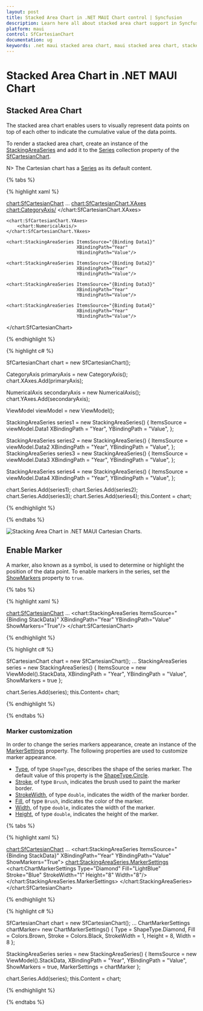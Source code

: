 ```yaml
---
layout: post
title: Stacked Area Chart in .NET MAUI Chart control | Syncfusion
description: Learn here all about stacked area chart support in Syncfusion .NET MAUI Chart (SfCartesianChart) control.
platform: maui
control: SfCartesianChart
documentation: ug
keywords: .net maui stacked area chart, maui stacked area chart, stacked area chart customization .net maui, syncfusion maui stacked area chart, cartesian stacked area chart maui, .net maui chart stacked area visualization, .net maui cumulative area chart.
---
```


# Stacked Area Chart in .NET MAUI Chart

## Stacked Area Chart

The stacked area chart enables users to visually represent data points on top of each other to indicate the cumulative value of the data points.

To render a stacked area chart, create an instance of the [StackingAreaSeries](https://help.syncfusion.com/cr/maui/Syncfusion.Maui.Charts.StackingAreaSeries.html) and add it to the [Series](https://help.syncfusion.com/cr/maui/Syncfusion.Maui.Charts.SfCartesianChart.html#Syncfusion_Maui_Charts_SfCartesianChart_Series) collection property of the [SfCartesianChart](https://help.syncfusion.com/cr/maui/Syncfusion.Maui.Charts.SfCartesianChart.html).

N> The Cartesian chart has a [Series](https://help.syncfusion.com/cr/maui/Syncfusion.Maui.Charts.SfCartesianChart.html#Syncfusion_Maui_Charts_SfCartesianChart_Series) as its default content.

{% tabs %}

{% highlight xaml %}

<chart:SfCartesianChart>
    ...
    <chart:SfCartesianChart.XAxes>
        <chart:CategoryAxis/>
    </chart:SfCartesianChart.XAxes>

    <chart:SfCartesianChart.YAxes>
        <chart:NumericalAxis/>
    </chart:SfCartesianChart.YAxes>

    <chart:StackingAreaSeries ItemsSource="{Binding Data1}"
                              XBindingPath="Year"
                              YBindingPath="Value"/>        

    <chart:StackingAreaSeries ItemsSource="{Binding Data2}"
                              XBindingPath="Year"
                              YBindingPath="Value"/>         

    <chart:StackingAreaSeries ItemsSource="{Binding Data3}"
                              XBindingPath="Year"
                              YBindingPath="Value"/>         

    <chart:StackingAreaSeries ItemsSource="{Binding Data4}"
                              XBindingPath="Year"
                              YBindingPath="Value"/>         
</chart:SfCartesianChart>


{% endhighlight %}

{% highlight c# %}

SfCartesianChart chart = new SfCartesianChart();

CategoryAxis primaryAxis = new CategoryAxis();
chart.XAxes.Add(primaryAxis);

NumericalAxis secondaryAxis = new NumericalAxis();
chart.YAxes.Add(secondaryAxis);

ViewModel viewModel = new ViewModel();

StackingAreaSeries series1 = new  StackingAreaSeries()
{
    ItemsSource = viewModel.Data1
    XBindingPath = "Year",
    YBindingPath = "Value",
};

StackingAreaSeries series2 = new StackingAreaSeries()
{
    ItemsSource = viewModel.Data2
    XBindingPath = "Year",
    YBindingPath = "Value",
};
StackingAreaSeries series3 = new StackingAreaSeries()
{
    ItemsSource = viewModel.Data3
    XBindingPath = "Year",
    YBindingPath = "Value",
};

StackingAreaSeries series4 = new StackingAreaSeries()
{
    ItemsSource = viewModel.Data4
    XBindingPath = "Year",
    YBindingPath = "Value",
};

chart.Series.Add(series1);
chart.Series.Add(series2);     
chart.Series.Add(series3); 
chart.Series.Add(series4); 
this.Content = chart;

{% endhighlight %}

{% endtabs %}

![Stacking Area Chart in .NET MAUI Cartesian Charts.](chart-types-images\net-maui-cartesian-charts-stacked-area-chart.png)

## Enable Marker

A marker, also known as a symbol, is used to determine or highlight the position of the data point. To enable markers in the series, set the [ShowMarkers](https://help.syncfusion.com/cr/maui/Syncfusion.Maui.Charts.StackingAreaSeries.html#Syncfusion_Maui_Charts_StackingAreaSeries_ShowMarkers) property to `true`.

{% tabs %}

{% highlight xaml %}

<chart:SfCartesianChart>
    ...
    <chart:StackingAreaSeries ItemsSource="{Binding StackData}"
                              XBindingPath="Year"
                              YBindingPath="Value"
                              ShowMarkers="True"/>
</chart:SfCartesianChart>

{% endhighlight %}

{% highlight c# %}

SfCartesianChart chart = new SfCartesianChart();
...
StackingAreaSeries series = new StackingAreaSeries()
{
    ItemsSource = new ViewModel().StackData,
    XBindingPath = "Year",
    YBindingPath = "Value",
    ShowMarkers = true
};

chart.Series.Add(series);
this.Content= chart;

{% endhighlight %}

{% endtabs %}

### Marker customization

In order to change the series markers appearance, create an instance of the [MarkerSettings](https://help.syncfusion.com/cr/maui/Syncfusion.Maui.Charts.StackingAreaSeries.html#Syncfusion_Maui_Charts_StackingAreaSeries_MarkerSettings) property. The following properties are used to customize marker appearance.

* [Type](https://help.syncfusion.com/cr/maui/Syncfusion.Maui.Charts.ChartMarkerSettings.html#Syncfusion_Maui_Charts_ChartMarkerSettings_Type), of type `ShapeType`, describes the shape of the series marker. The default value of this property is the [ShapeType.Circle](https://help.syncfusion.com/cr/maui/Syncfusion.Maui.Charts.ShapeType.html#Syncfusion_Maui_Charts_ShapeType_Circle).
* [Stroke](https://help.syncfusion.com/cr/maui/Syncfusion.Maui.Charts.ChartMarkerSettings.html#Syncfusion_Maui_Charts_ChartMarkerSettings_Stroke), of type `Brush`, indicates the brush used to paint the marker border.
* [StrokeWidth](https://help.syncfusion.com/cr/maui/Syncfusion.Maui.Charts.ChartMarkerSettings.html#Syncfusion_Maui_Charts_ChartMarkerSettings_StrokeWidth), of type `double`, indicates the width of the marker border.
* [Fill](https://help.syncfusion.com/cr/maui/Syncfusion.Maui.Charts.ChartMarkerSettings.html#Syncfusion_Maui_Charts_ChartMarkerSettings_Fill), of type `Brush`, indicates the color of the marker.
* [Width](https://help.syncfusion.com/cr/maui/Syncfusion.Maui.Charts.ChartMarkerSettings.html#Syncfusion_Maui_Charts_ChartMarkerSettings_Width), of type `double`, indicates the width of the marker.
* [Height](https://help.syncfusion.com/cr/maui/Syncfusion.Maui.Charts.ChartMarkerSettings.html#Syncfusion_Maui_Charts_ChartMarkerSettings_Height), of type `double`, indicates the height of the marker.

{% tabs %}

{% highlight xaml %}

<chart:SfCartesianChart>
    ...
    <chart:StackingAreaSeries ItemsSource="{Binding StackData}"
                              XBindingPath="Year"
                              YBindingPath="Value"
                              ShowMarkers="True">
        <chart:StackingAreaSeries.MarkerSettings>
            <chart:ChartMarkerSettings Type="Diamond"
                                       Fill="LightBlue"
                                       Stroke="Blue"
                                       StrokeWidth="1"
                                       Height="8"
                                       Width="8"/>
        </chart:StackingAreaSeries.MarkerSettings>
    </chart:StackingAreaSeries>
</chart:SfCartesianChart>

{% endhighlight %}

{% highlight c# %}

SfCartesianChart chart = new SfCartesianChart();
...
ChartMarkerSettings chartMarker= new ChartMarkerSettings()
{
    Type = ShapeType.Diamond,
    Fill = Colors.Brown,
    Stroke = Colors.Black,
    StrokeWidth = 1,
    Height = 8,
    Width = 8
};

StackingAreaSeries series = new StackingAreaSeries()
{
    ItemsSource = new ViewModel().StackData,
    XBindingPath = "Year",
    YBindingPath = "Value",
    ShowMarkers = true,
    MarkerSettings = chartMarker
};

chart.Series.Add(series);
this.Content = chart;

{% endhighlight %}

{% endtabs %}
